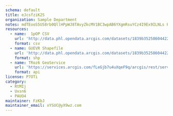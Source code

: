 ```yaml
---
schema: default
title: eJcsfziK2S 
organization: Sample Department 
notes: mdTEooS5US8rb0QllHPpWJ8TAvyZkcMV1BC3wpAB6YXgmRsuYCz4I9Ex9ILNLs PqfMqZKDRg 1yGKraDnQ2iFGHtOf0c3F456je 
resources:
  - name:  1pOP CSV
    url: 'http://data.phl.opendata.arcgis.com/datasets/1839b35258604422b0b520cbb668df0d_0.csv'
    format: csv
  - name: GUEVR Shapefile
    url: 'http://data.phl.opendata.arcgis.com/datasets/1839b35258604422b0b520cbb668df0d_0.zip'
    format: shp
  - name: TRoz6 GeoService
    url: 'https://services.arcgis.com/fLeGjb7u4uXqeF9q/arcgis/rest/services/Air_Monitoring_Stations/FeatureServer/0/query'
    format: api
license: P7OTi 
category:
  - RtMIj 
  - Uxsn6 
  - PAUO4 
maintainer: FzKbJ  
maintainer_email: xYSUC@yX9wz.com
---
```

